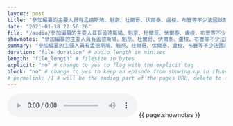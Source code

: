```yaml
---
layout: post
title: "參加編纂的主要人員有孟德斯鳩、魁奈、杜爾哥、伏爾泰、盧梭、布豐等不少法國啟蒙運動時期的著名人物。" # quotes allow forbidden characters like the colon
date: "2021-01-18 22:56:26"
file: "/audio/參加編纂的主要人員有孟德斯鳩、魁奈、杜爾哥、伏爾泰、盧梭、布豐等不少法國啟蒙運動時期的著名人物。.mp3"
shownotes: "參加編纂的主要人員有孟德斯鳩、魁奈、杜爾哥、伏爾泰、盧梭、布豐等不少法國啟蒙運動時期的著名人物。"
summary: "參加編纂的主要人員有孟德斯鳩、魁奈、杜爾哥、伏爾泰、盧梭、布豐等不少法國啟蒙運動時期的著名人物。"
duration: "file_duration" # audio length in min:sec
length: "file_length" # filesize in bytes
explicit: "no" # change to yes to flag with the explicit tag
block: "no" # change to yes to keep an episode from showing up in iTunes
# permalink: /1 # will be the ending part of the pages URL, delete to default to the title
---
```


<audio controls>
<source src="{{site.url}}{{site.baseurl}}{{ page.file }}" type="audio/x-mp3">
Your browser does not support the audio element.
</audio>
{{ page.shownotes }}
